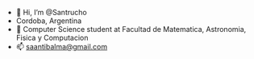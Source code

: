 - 👋 Hi, I’m @Santrucho
- Cordoba, Argentina
- 🌱 Computer Science student at Facultad de Matematica, Astronomia, Fisica y Computacion
- 📫 saantibalma@gmail.com

<!---
Santrucho/Santrucho is a ✨ special ✨ repository because its `README.md` (this file) appears on your GitHub profile.
You can click the Preview link to take a look at your changes.
--->
